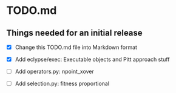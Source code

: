 
# TODO.md

## Things needed for an initial release

- [x] Change this TODO.md file into Markdown format
- [x] Add eclypse/exec: Executable objects and Pitt approach stuff
- [ ] Add operators.py: npoint_xover
- [ ] Add selection.py: fitness proportional


